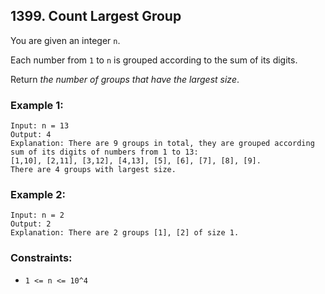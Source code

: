 ## 1399. Count Largest Group

You are given an integer ```n```.

Each number from ```1``` to ```n``` is grouped according to the sum of its digits.

Return *the number of groups that have the largest size*.

### Example 1:
```
Input: n = 13
Output: 4
Explanation: There are 9 groups in total, they are grouped according sum of its digits of numbers from 1 to 13:
[1,10], [2,11], [3,12], [4,13], [5], [6], [7], [8], [9].
There are 4 groups with largest size.
```
### Example 2:
```
Input: n = 2
Output: 2
Explanation: There are 2 groups [1], [2] of size 1.
```

### Constraints:

* ```1 <= n <= 10^4```